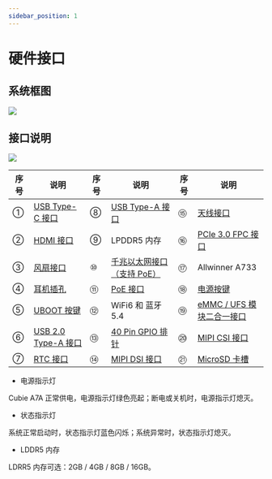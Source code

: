 ```yaml
---
sidebar_position: 1
---
```


# 硬件接口

## 系统框图

<div style={{textAlign: 'center'}}>
   <img src="/img/cubie/a7a/a7a-system-diagram.webp" style={{width: '100%', maxWidth: '1200px'}} />
</div>

## 接口说明

<div style={{textAlign: 'center'}}>
   <img src="/img/cubie/a7a/a7a-interface.webp" style={{width: '100%', maxWidth: '1200px'}} />
</div>

| 序号 | 说明                                                      | 序号 | 说明                                                           | 序号 | 说明                                                              |
| ---- | --------------------------------------------------------- | ---- | -------------------------------------------------------------- | ---- | ----------------------------------------------------------------- |
| ①    | [USB Type-C 接口](/cubie/a7a/hardware-use/usb-type-c)     | ⑧    | [USB Type-A 接口](/cubie/a7a/hardware-use/usb-type-a)          | ⑮    | [天线接口](/cubie/a7a/hardware-use/ante)                          |
| ②    | [HDMI 接口](/cubie/a7a/hardware-use/hdmi)                 | ⑨    | LPDDR5 内存                                                    | ⑯    | [PCIe 3.0 FPC 接口](/cubie/a7a/hardware-use/fpc)                  |
| ③    | [风扇接口](/cubie/a7a/hardware-use/fan)                   | ⑩    | [千兆以太网接口（支持 PoE）](/cubie/a7a/hardware-use/ethernet) | ⑰    | Allwinner A733                                                    |
| ④    | [耳机插孔](/cubie/a7a/hardware-use/headphone)             | ⑪    | [PoE 接口](/cubie/a7a/hardware-use/ethernet)                   | ⑱    | [电源按键](/cubie/a7a/hardware-use/power-key)                     |
| ⑤    | [UBOOT 按键](/cubie/a7a/hardware-use/uboot-key)           | ⑫    | WiFi6 和 蓝牙5.4                                               | ⑲    | [eMMC / UFS 模块二合一接口](/cubie/a7a/hardware-use/emmc-ufs-com) |
| ⑥    | [USB 2.0 Type-A 接口](/cubie/a7a/hardware-use/usb-type-a) | ⑬    | [40 Pin GPIO 排针](/cubie/a7a/hardware-use/pin-gpio)           | ⑳    | [MIPI CSI 接口](/cubie/a7a/hardware-use/mipi-csi)                 |
| ⑦    | [RTC 接口](/cubie/a7a/hardware-use/rtc)                   | ⑭    | [MIPI DSI 接口](/cubie/a7a/hardware-use/mipi-dsi)              | ㉑   | [MicroSD 卡槽](/cubie/a7a/hardware-use/microsd)                   |

- 电源指示灯

Cubie A7A 正常供电，电源指示灯绿色亮起；断电或关机时，电源指示灯熄灭。

- 状态指示灯

系统正常启动时，状态指示灯蓝色闪烁；系统异常时，状态指示灯熄灭。

- LDDR5 内存

LDRR5 内存可选：2GB / 4GB / 8GB / 16GB。
